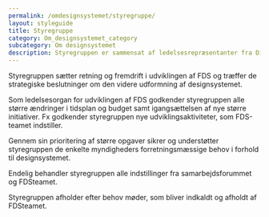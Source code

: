 ```yaml
---
permalink: /omdesignsystemet/styregruppe/
layout: styleguide
title: Styregruppe
category: Om_designsystemet_category
subcategory: Om designsystemet
description: Styregruppen er sammensat af ledelsesrepræsentanter fra Digitaliseringsstyrelsen og Erhvervsstyrelsen. Styregruppen bliver betjent af FDS-teamet.
---
```

<p>Styregruppen sætter retning og fremdrift i udviklingen af FDS og træffer de strategiske beslutninger om den videre udformning af designsystemet.</p>
<p>Som ledelsesorgan for udviklingen af FDS godkender styregruppen alle større ændringer i tidsplan og budget samt igangsættelsen af nye større initiativer. Fx godkender styregruppen nye udviklingsaktiviteter, som FDS-teamet indstiller.</p>
<p>Gennem sin prioritering af større opgaver sikrer og understøtter styregruppen de enkelte myndigheders forretningsmæssige behov i forhold til designsystemet.</p>
<p>Endelig behandler styregruppen alle indstillinger fra samarbejdsforummet og FDSteamet.</p>
<p>Styregruppen afholder efter behov møder, som bliver indkaldt og afholdt af FDSteamet.</p>
